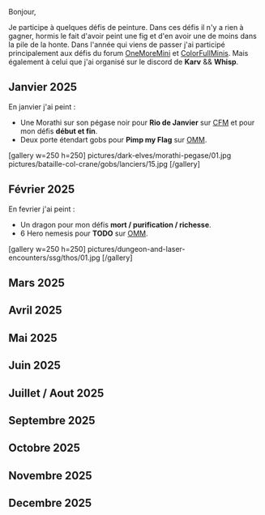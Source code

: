 Bonjour,

Je participe à quelques défis de peinture. 
Dans ces défis il n'y a rien à gagner, hormis le fait d'avoir peint une fig et d'en avoir une de moins dans la pile de la honte.
Dans l'année qui viens de passer j'ai participé principalement aux défis du 
forum [OneMoreMini](https://onemoremini.fr/topic/203/calendrier-des-d%C3%A9fis-mensuels) 
et [ColorFullMinis](https://taverne.colorfulminis.com/t/defis-cfm-annee-2025/5163). 
Mais également à celui que j'ai organisé sur le discord de __Karv__ && __Whisp__. 

## Janvier 2025

En janvier j'ai peint :
* Une Morathi sur son pégase noir pour __Rio de Janvier__ sur [CFM](https://taverne.colorfulminis.com/t/defi-janvier-2025-rio-de-janvier/5826) et pour mon défis __début et fin__.
* Deux porte étendart gobs pour __Pimp my Flag__ sur [OMM](https://onemoremini.fr/topic/653/d%C3%A9fi-janvier-2025-pimp-my-flag).

[gallery w=250 h=250]
pictures/dark-elves/morathi-pegase/01.jpg
pictures/bataille-col-crane/gobs/lanciers/15.jpg
[/gallery]

## Février 2025

En fevrier j'ai peint :
* Un dragon pour mon défis __mort / purification / richesse__.
* 6 Hero nemesis pour __TODO__ sur [OMM](TODO).

[gallery w=250 h=250]
pictures/dungeon-and-laser-encounters/ssg/thos/01.jpg 
[/gallery]

## Mars 2025

## Avril 2025

## Mai 2025

## Juin 2025

## Juillet / Aout 2025

## Septembre 2025

## Octobre 2025

## Novembre 2025

## Decembre 2025
